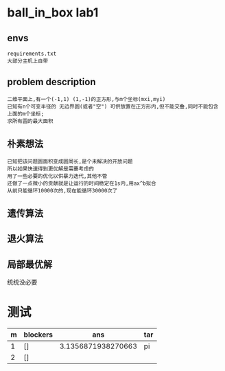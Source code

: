 # ball_in_box lab1

## envs

    requirements.txt
    大部分主机上自带

## problem description

    二维平面上,有一个(-1,1) (1,-1)的正方形,与m个坐标(mxi,myi)
    已知有n个可变半径的 无边界圆(或者"空") 可供放置在正方形内,但不能交叠,同时不能包含上面的m个坐标;
    求所有圆的最大面积

## 朴素想法
    已知把该问题圆面积变成圆周长,是个未解决的开放问题
    所以如果快速得到更优解是需要考虑的
    用了一些必要的优化以供暴力迭代,其他不管
    还做了一点微小的贡献就是让运行的时间稳定在1s内,用ax^b拟合
    从前只能循环10000次的,现在能循环30000次了
## 遗传算法
## 退火算法
## 局部最优解

统统没必要

# 测试

m |blockers| ans | tar
--- | --- |---| ---
1|[]|3.1356871938270663 | pi |
2|[]| | |